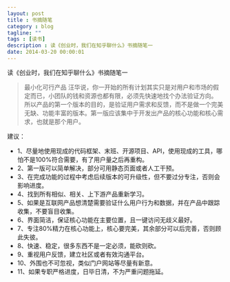 ```yaml
---
layout: post
title : 书摘随笔
category : blog
tagline: ""
tags : [读书]
description : 读《创业时，我们在知乎聊什么》书摘随笔一
date: 2014-03-20 00:00:01
---
```


读《创业时，我们在知乎聊什么》书摘随笔一

> 最小化可行产品 汪华说，你一开始的所有计划其实只是对用户和市场的假定而已，小团队的钱和资源也都有限，必须先快速地找个办法验证方向。 所以产品的第一个版本的目的，是验证用户需求和反馈，而不是做一个完美无缺、功能丰富的版本。第一版应该集中于开发出产品的核心功能和核心需求，也就是那个用户。

建议：

* 1、尽量地使用现成的代码框架、末班、开源项目、API，使用现成的工具，哪怕不是100%符合需要，有了用户量之后再重构。
* 2、第一版可以简单解决，部分可用静态页面或者人工干预。
* 3、在完成功能的过程中考虑后续版本的可升级性，但不要过分专注，否则会影响进度。
* 4、找到所有相似、相关、上下游产品重新学习。
* 5、如果是互联网产品想清楚需要验证什么用户行为和数据，并在产品中跟踪收集，不要盲目收集。
* 6、界面简洁，保证核心功能在主要位置，且一键访问无歧义最好。
* 7、专注80%精力在核心功能上，核心要完美，其余部分可以后完善，否则顾此失彼。
* 8、快速、稳定，很多东西不是一定必须，能砍则砍。
* 9、重视用户反馈，建立社区或者有效沟通平台。
* 10、外围也不可忽视，类似门户网站等尽量有新意。
* 11、如果专职严格进度，日毕日清，不为严重问题拖延。